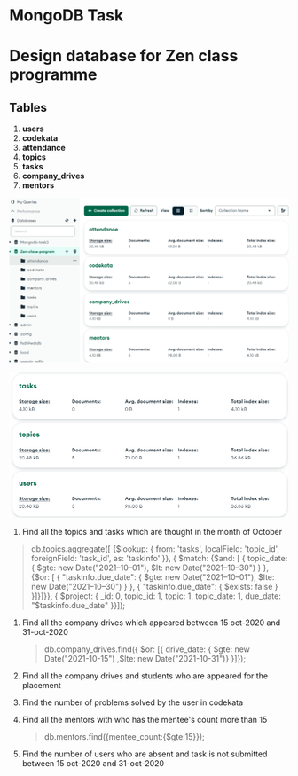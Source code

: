 # MongoDB Task

# Design database for Zen class programme

## Tables

1. **users**
2. **codekata**
3. **attendance**
4. **topics**
5. **tasks**
6. **company_drives**
7. **mentors**

![alt text](image.png)

![alt text](image-1.png)

1. Find all the topics and tasks which are thought in the month of October 
  >db.topics.aggregate([
    {$lookup: {
      from: 'tasks',
      localField: 'topic_id',
      foreignField: 'task_id',
      as: 'taskinfo'
    }},
    {
      $match: {$and: [
      { topic_date: { $gte: new Date("2021–10–01"), $lt: new Date("2021–10–30") } },
      {$or: [
      { "taskinfo.due_date": { $gte: new Date("2021–10–01"), $lte: new Date("2021–10–30") } },
      { "taskinfo.due_date": { $exists: false } }]}]}},
      {
      $project: {
        _id: 0,
        topic_id: 1,
        topic: 1,
        topic_date: 1,
        due_date: "$taskinfo.due_date"
   }}]);

1. Find all the company drives which appeared between 15 oct-2020 and 31-oct-2020

   > db.company_drives.find({ $or: [{ drive_date: { $gte: new Date("2021-10-15") ,$lte: new Date("2021-10-31")} }]});

2. Find all the company drives and students who are appeared for the placement

3. Find the number of problems solved by the user in codekata

4. Find all the mentors with who has the mentee's count more than 15
   > db.mentors.find({mentee_count:{$gte:15}});
5. Find the number of users who are absent and task is not submitted between 15 oct-2020 and 31-oct-2020
